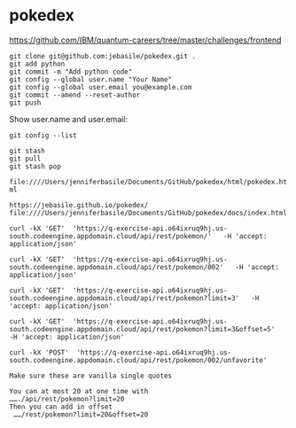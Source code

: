 # pokedex

https://github.com/IBM/quantum-careers/tree/master/challenges/frontend

```
git clone git@github.com:jebasile/pokedex.git .
git add python
git commit -m "Add python code"
git config --global user.name "Your Name"
git config --global user.email you@example.com
git commit --amend --reset-author
git push
```

Show user.name and user.email:
```
git config --list
```

```
git stash
git pull
git stash pop
```

```file:////Users/jenniferbasile/Documents/GitHub/pokedex/html/pokedex.html```

```
https://jebasile.github.io/pokedex/
file:////Users/jenniferbasile/Documents/GitHub/pokedex/docs/index.html
```

```
curl -kX 'GET'  'https://q-exercise-api.o64ixruq9hj.us-south.codeengine.appdomain.cloud/api/rest/pokemon/'   -H 'accept: application/json'

curl -kX 'GET'  'https://q-exercise-api.o64ixruq9hj.us-south.codeengine.appdomain.cloud/api/rest/pokemon/002'   -H 'accept: application/json'

curl -kX 'GET'  'https://q-exercise-api.o64ixruq9hj.us-south.codeengine.appdomain.cloud/api/rest/pokemon?limit=3'   -H 'accept: application/json'

curl -kX 'GET'  'https://q-exercise-api.o64ixruq9hj.us-south.codeengine.appdomain.cloud/api/rest/pokemon?limit=3&offset=5'   -H 'accept: application/json'

curl -kX 'POST'  'https://q-exercise-api.o64ixruq9hj.us-south.codeengine.appdomain.cloud/api/rest/pokemon/002/unfavorite'

Make sure these are vanilla single quotes
```

```You can at most 20 at one time with
You can at most 20 at one time with
……./api/rest/pokemon?limit=20
Then you can add in offset 
 ……/rest/pokemon?limit=20&offset=20
```

